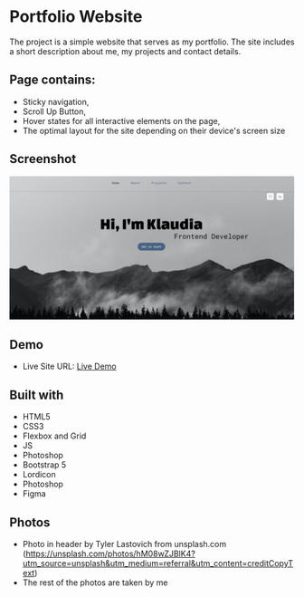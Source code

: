 # Portfolio Website

The project is a simple website that serves as my portfolio. The site includes a short description about me, my projects and contact details.

## Page contains:

- Sticky navigation,
- Scroll Up Button,
- Hover states for all interactive elements on the page,
- The optimal layout for the site depending on their device's screen size

## Screenshot

![](img/portfolio.png)

## Demo

- Live Site URL: [Live Demo](https://xakashax.github.io/pet-care-website/)

## Built with

- HTML5
- CSS3
- Flexbox and Grid
- JS
- Photoshop
- Bootstrap 5
- Lordicon
- Photoshop
- Figma

## Photos

- Photo in header by Tyler Lastovich from unsplash.com (https://unsplash.com/photos/hM08wZJBlK4?utm_source=unsplash&utm_medium=referral&utm_content=creditCopyText)
- The rest of the photos are taken by me
